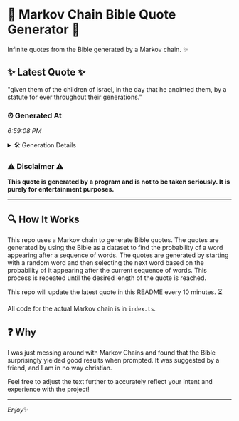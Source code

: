 # 📖 Markov Chain Bible Quote Generator 📖

Infinite quotes from the Bible generated by a Markov chain. ✨

## ✨ Latest Quote ✨
"given them of the children of israel, in the day that he anointed them, by a statute for ever throughout their generations."

### ⏰ Generated At
*6:59:08 PM*

<details>
    <summary>🛠️ Generation Details</summary>
    <p>
        <strong>🌱 Seed:</strong> given<br>
        <strong>🔄 Iterations:</strong> 21<br>
        <strong>📜 Context History:</strong><br>[ given ]: them<br>[ given, them ]: of<br>[ given, them, of ]: the<br>[ given, them, of, the ]: children<br>[ given, them, of, the, children ]: of<br>[ given, them, of, the, children, of ]: israel,<br>[ them, of, the, children, of, israel, ]: in<br>[ of, the, children, of, israel,, in ]: the<br>[ the, children, of, israel,, in, the ]: day<br>[ children, of, israel,, in, the, day ]: that<br>[ of, israel,, in, the, day, that ]: he<br>[ israel,, in, the, day, that, he ]: anointed<br>[ in, the, day, that, he, anointed ]: them,<br>[ the, day, that, he, anointed, them, ]: by<br>[ day, that, he, anointed, them,, by ]: a<br>[ that, he, anointed, them,, by, a ]: statute<br>[ he, anointed, them,, by, a, statute ]: for<br>[ anointed, them,, by, a, statute, for ]: ever<br>[ them,, by, a, statute, for, ever ]: throughout<br>[ by, a, statute, for, ever, throughout ]: their<br>[ a, statute, for, ever, throughout, their ]: generations.<br>
    </p>
</details>

### ⚠️ Disclaimer ⚠️
**This quote is generated by a program and is not to be taken seriously. It is purely for entertainment purposes.**

---

## 🔍 How It Works

This repo uses a Markov chain to generate Bible quotes. The quotes are generated by using the Bible as a dataset to find the probability of a word appearing after a sequence of words. The quotes are generated by starting with a random word and then selecting the next word based on the probability of it appearing after the current sequence of words. This process is repeated until the desired length of the quote is reached.

This repo will update the latest quote in this README every 10 minutes. ⏳

All code for the actual Markov chain is in `index.ts`.

## ❓ Why

I was just messing around with Markov Chains and found that the Bible surprisingly yielded good results when prompted. 
It was suggested by a friend, and I am in no way christian.

Feel free to adjust the text further to accurately reflect your intent and experience with the project!

---

*Enjoy*✨
